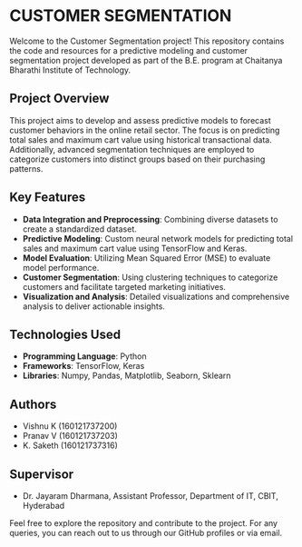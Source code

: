 
# CUSTOMER SEGMENTATION


Welcome to the Customer Segmentation project! This repository contains the code and resources for a predictive modeling and customer segmentation project developed as part of the B.E. program at Chaitanya Bharathi Institute of Technology.

## Project Overview
This project aims to develop and assess predictive models to forecast customer behaviors in the online retail sector. The focus is on predicting total sales and maximum cart value using historical transactional data. Additionally, advanced segmentation techniques are employed to categorize customers into distinct groups based on their purchasing patterns.

## Key Features
- **Data Integration and Preprocessing**: Combining diverse datasets to create a standardized dataset.
- **Predictive Modeling**: Custom neural network models for predicting total sales and maximum cart value using TensorFlow and Keras.
- **Model Evaluation**: Utilizing Mean Squared Error (MSE) to evaluate model performance.
- **Customer Segmentation**: Using clustering techniques to categorize customers and facilitate targeted marketing initiatives.
- **Visualization and Analysis**: Detailed visualizations and comprehensive analysis to deliver actionable insights.

## Technologies Used
- **Programming Language**: Python
- **Frameworks**: TensorFlow, Keras
- **Libraries**: Numpy, Pandas, Matplotlib, Seaborn, Sklearn

## Authors
- Vishnu K (160121737200)
- Pranav V (160121737203)
- K. Saketh (160121737316)

## Supervisor
- Dr. Jayaram Dharmana, Assistant Professor, Department of IT, CBIT, Hyderabad

Feel free to explore the repository and contribute to the project. For any queries, you can reach out to us through our GitHub profiles or via email.
